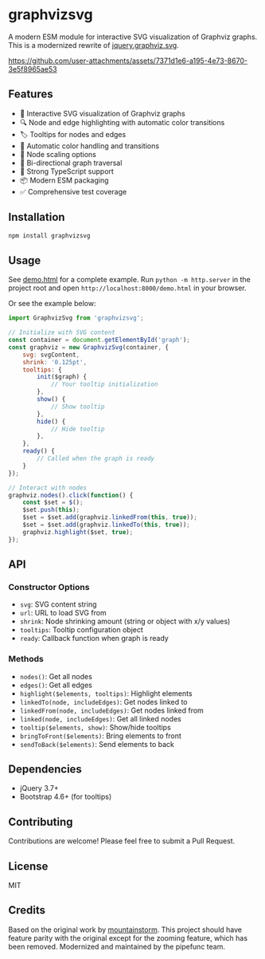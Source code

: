 # graphvizsvg

A modern ESM module for interactive SVG visualization of Graphviz graphs.
This is a modernized rewrite of [jquery.graphviz.svg](https://github.com/mountainstorm/jquery.graphviz.svg).

https://github.com/user-attachments/assets/7371d1e6-a195-4e73-8670-3e5f8965ae53

## Features

* 🎯 Interactive SVG visualization of Graphviz graphs
* 🔍 Node and edge highlighting with automatic color transitions
* 🏷️ Tooltips for nodes and edges
* 🎨 Automatic color handling and transitions
* 📏 Node scaling options
* 🔄 Bi-directional graph traversal
* 💪 Strong TypeScript support
* 📦 Modern ESM packaging
* ✅ Comprehensive test coverage

## Installation

```bash
npm install graphvizsvg
```

## Usage

See [demo.html](demo.html) for a complete example.
Run `python -m http.server` in the project root and open `http://localhost:8000/demo.html` in your browser.

Or see the example below:

```javascript
import GraphvizSvg from 'graphvizsvg';

// Initialize with SVG content
const container = document.getElementById('graph');
const graphviz = new GraphvizSvg(container, {
    svg: svgContent,
    shrink: '0.125pt',
    tooltips: {
        init($graph) {
            // Your tooltip initialization
        },
        show() {
            // Show tooltip
        },
        hide() {
            // Hide tooltip
        },
    },
    ready() {
        // Called when the graph is ready
    }
});

// Interact with nodes
graphviz.nodes().click(function() {
    const $set = $();
    $set.push(this);
    $set = $set.add(graphviz.linkedFrom(this, true));
    $set = $set.add(graphviz.linkedTo(this, true));
    graphviz.highlight($set, true);
});
```

## API

### Constructor Options

- `svg`: SVG content string
- `url`: URL to load SVG from
- `shrink`: Node shrinking amount (string or object with x/y values)
- `tooltips`: Tooltip configuration object
- `ready`: Callback function when graph is ready

### Methods

- `nodes()`: Get all nodes
- `edges()`: Get all edges
- `highlight($elements, tooltips)`: Highlight elements
- `linkedTo(node, includeEdges)`: Get nodes linked to
- `linkedFrom(node, includeEdges)`: Get nodes linked from
- `linked(node, includeEdges)`: Get all linked nodes
- `tooltip($elements, show)`: Show/hide tooltips
- `bringToFront($elements)`: Bring elements to front
- `sendToBack($elements)`: Send elements to back

## Dependencies

- jQuery 3.7+
- Bootstrap 4.6+ (for tooltips)

## Contributing

Contributions are welcome! Please feel free to submit a Pull Request.

## License

MIT

## Credits

Based on the original work by [mountainstorm](https://github.com/mountainstorm/jquery.graphviz.svg).
This project should have feature parity with the original except for the zooming feature, which has been removed.
Modernized and maintained by the pipefunc team.
